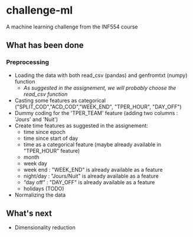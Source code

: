 # challenge-ml

A machine learning challenge from the INF554 course

## What has been done

### Preprocessing

* Loading the data with both read_csv (pandas) and genfromtxt (numpy) function
    * *As suggested in the assignement, we will probably choose the read_csv function*
* Casting some features as categorical ("SPLIT_COD","ACD_COD","WEEK_END", "TPER_HOUR", "DAY_OFF")
* Dummy coding for the 'TPER_TEAM' feature (adding two columns : 'Jours' and 'Nuit')
* Create time features as suggested in the assignement:
    * time since epoch
    * time since start of day
    * time as a categorical feature (maybe already available in "TPER_HOUR" feature)
    * month
    * week day
    * week end : "WEEK_END" is already available as a feature
    * night/day : "Jours/Nuit" is already available as a feature
    * “day off” : "DAY_OFF" is already available as a feature
    * holidays (TODO)
* Normalizing the data

## What's next

* Dimensionality reduction
